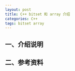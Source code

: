 ```yaml
---
layout: post
title: C++ bitset 和 array 介绍
categories: C++
tags: bitset array
---
```


## 一、介绍说明

## 二、参考资料